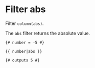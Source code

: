 Filter abs
==========

Filter `column(abs)`.

The `abs` filter returns the absolute value.

```twig
{# number = -5 #}

{{ number|abs }}

{# outputs 5 #}
```